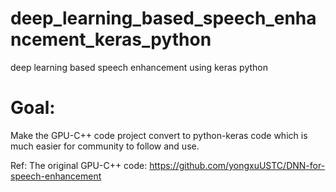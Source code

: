 # deep_learning_based_speech_enhancement_keras_python
deep learning based speech enhancement using keras python

# Goal:
Make the GPU-C++ code project convert to python-keras code which is much easier for community to follow and use.

Ref:
The original GPU-C++ code: https://github.com/yongxuUSTC/DNN-for-speech-enhancement
